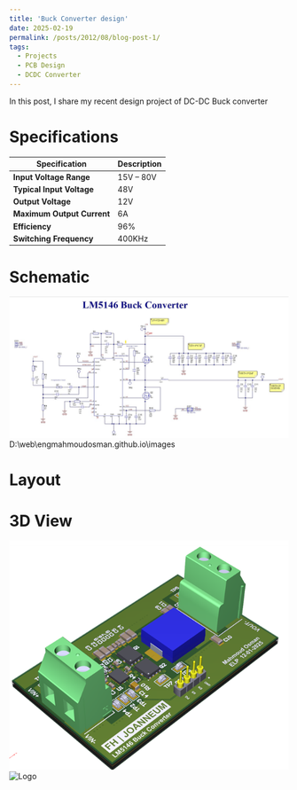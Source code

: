 ```yaml
---
title: 'Buck Converter design'
date: 2025-02-19
permalink: /posts/2012/08/blog-post-1/
tags:
  - Projects
  - PCB Design
  - DCDC Converter
---
```


In this post, I share my recent design project of DC-DC Buck converter

Specifications
======

| **Specification**        | **Description**       |
|--------------------------|-----------------------|
| **Input Voltage Range**  | 15V – 80V             |
| **Typical Input Voltage**| 48V                   |
| **Output Voltage**       | 12V                   |
| **Maximum Output Current**| 6A                    |
| **Efficiency**           | 96%                   |
| **Switching Frequency**  | 400KHz                |

Schematic
======
![Logo](images/dcdc_conv.jpeg)
D:\web\engmahmoudosman.github.io\images

Layout
======

3D View
======

![Logo](images/converter_3dview.png)
![Logo](D:\web\engmahmoudosman.github.io\images\converter_3dview.png)

